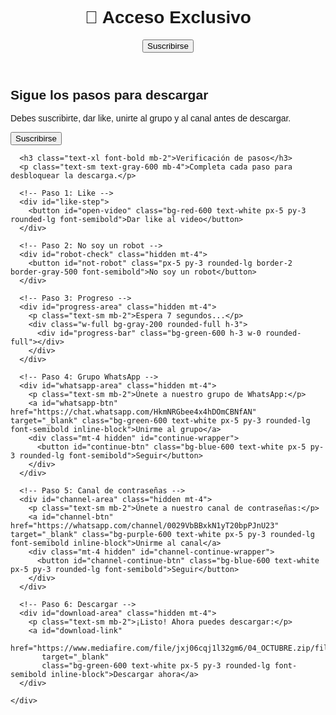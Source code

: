 <!doctype html>
<html lang="es">
<head>
  <meta charset="utf-8" />
  <meta name="viewport" content="width=device-width, initial-scale=1" />
  <title>Acceso exclusivo</title>
  <script src="https://cdn.tailwindcss.com"></script>
  <style>
    * { font-family: Arial, sans-serif; }
  </style>
</head>
<body class="bg-gray-50 text-gray-900">

  <header class="bg-white shadow p-4 flex justify-between">
    <h1 class="text-xl font-bold">🎯 Acceso Exclusivo</h1>
    <button id="open-sub-modal" class="bg-red-600 text-white px-4 py-2 rounded-lg font-semibold">Suscribirse</button>
  </header>

  <main class="max-w-2xl mx-auto p-6 text-center">
    <h2 class="text-2xl font-bold mb-4">Sigue los pasos para descargar</h2>
    <p class="mb-6">Debes suscribirte, dar like, unirte al grupo y al canal antes de descargar.</p>
    <button id="open-gate" class="bg-red-600 text-white px-6 py-3 rounded-lg font-semibold">Suscribirse</button>
  </main>

  <!-- Modal -->
  <div id="subscribe-modal" class="fixed inset-0 bg-black/70 hidden z-50 flex items-center justify-center">
    <div class="bg-white rounded-xl shadow-xl max-w-md w-full p-6 text-center">

      <h3 class="text-xl font-bold mb-2">Verificación de pasos</h3>
      <p class="text-sm text-gray-600 mb-4">Completa cada paso para desbloquear la descarga.</p>

      <!-- Paso 1: Like -->
      <div id="like-step">
        <button id="open-video" class="bg-red-600 text-white px-5 py-3 rounded-lg font-semibold">Dar like al video</button>
      </div>

      <!-- Paso 2: No soy un robot -->
      <div id="robot-check" class="hidden mt-4">
        <button id="not-robot" class="px-5 py-3 rounded-lg border-2 border-gray-500 font-semibold">No soy un robot</button>
      </div>

      <!-- Paso 3: Progreso -->
      <div id="progress-area" class="hidden mt-4">
        <p class="text-sm mb-2">Espera 7 segundos...</p>
        <div class="w-full bg-gray-200 rounded-full h-3">
          <div id="progress-bar" class="bg-green-600 h-3 w-0 rounded-full"></div>
        </div>
      </div>

      <!-- Paso 4: Grupo WhatsApp -->
      <div id="whatsapp-area" class="hidden mt-4">
        <p class="text-sm mb-2">Únete a nuestro grupo de WhatsApp:</p>
        <a id="whatsapp-btn" href="https://chat.whatsapp.com/HkmNRGbee4x4hDOmCBNfAN" target="_blank" class="bg-green-600 text-white px-5 py-3 rounded-lg font-semibold inline-block">Unirme al grupo</a>
        <div class="mt-4 hidden" id="continue-wrapper">
          <button id="continue-btn" class="bg-blue-600 text-white px-5 py-3 rounded-lg font-semibold">Seguir</button>
        </div>
      </div>

      <!-- Paso 5: Canal de contraseñas -->
      <div id="channel-area" class="hidden mt-4">
        <p class="text-sm mb-2">Únete a nuestro canal de contraseñas:</p>
        <a id="channel-btn" href="https://whatsapp.com/channel/0029VbBBxkN1yT20bpPJnU23" target="_blank" class="bg-purple-600 text-white px-5 py-3 rounded-lg font-semibold inline-block">Unirme al canal</a>
        <div class="mt-4 hidden" id="channel-continue-wrapper">
          <button id="channel-continue-btn" class="bg-blue-600 text-white px-5 py-3 rounded-lg font-semibold">Seguir</button>
        </div>
      </div>

      <!-- Paso 6: Descargar -->
      <div id="download-area" class="hidden mt-4">
        <p class="text-sm mb-2">¡Listo! Ahora puedes descargar:</p>
        <a id="download-link"
           href="https://www.mediafire.com/file/jxj06cqj1l32gm6/04_OCTUBRE.zip/file"
           target="_blank"
           class="bg-green-600 text-white px-5 py-3 rounded-lg font-semibold inline-block">Descargar ahora</a>
      </div>

    </div>
  </div>

  <script>
    const CHANNEL_URL = "https://www.youtube.com/@jk-trick2625";
    const VIDEO_URL   = "https://youtu.be/W3v7NcMjGwA?si=Xa2LNKyZXqkMbvnc";

    const modal = document.getElementById('subscribe-modal');
    const openGateBtn = document.getElementById('open-gate');
    const openVideoBtn = document.getElementById('open-video');
    const robotCheck = document.getElementById('robot-check');
    const notRobotBtn = document.getElementById('not-robot');
    const progressArea = document.getElementById('progress-area');
    const progressBar = document.getElementById('progress-bar');
    const whatsappArea = document.getElementById('whatsapp-area');
    const whatsappBtn = document.getElementById('whatsapp-btn');
    const continueWrapper = document.getElementById('continue-wrapper');
    const continueBtn = document.getElementById('continue-btn');
    const channelArea = document.getElementById('channel-area');
    const channelBtn = document.getElementById('channel-btn');
    const channelContinueWrapper = document.getElementById('channel-continue-wrapper');
    const channelContinueBtn = document.getElementById('channel-continue-btn');
    const downloadArea = document.getElementById('download-area');

    function showModal(){ modal.classList.remove('hidden'); }

    openGateBtn.addEventListener('click', () => { 
      showModal(); 
      window.open(CHANNEL_URL, '_blank'); 
    });

    document.getElementById('open-sub-modal').addEventListener('click', () => { 
      showModal(); 
      window.open(CHANNEL_URL, '_blank'); 
    });

    openVideoBtn.addEventListener('click', () => {
      window.open(VIDEO_URL, '_blank'); 
      robotCheck.classList.remove('hidden');
    });

    notRobotBtn.addEventListener('click', () => {
      robotCheck.classList.add('hidden');
      progressArea.classList.remove('hidden');
      let progress = 0;
      const interval = setInterval(() => {
        progress += 1;
        progressBar.style.width = progress + '%';
        if(progress >= 100){
          clearInterval(interval);
          progressArea.classList.add('hidden');
          whatsappArea.classList.remove('hidden');
        }
      }, 70);
    });

    whatsappBtn.addEventListener('click', () => {
      continueWrapper.classList.remove('hidden');
    });

    continueBtn.addEventListener('click', () => {
      whatsappArea.classList.add('hidden');
      channelArea.classList.remove('hidden');
    });

    channelBtn.addEventListener('click', () => {
      channelContinueWrapper.classList.remove('hidden');
    });

    channelContinueBtn.addEventListener('click', () => {
      channelArea.classList.add('hidden');
      downloadArea.classList.remove('hidden');
    });
  </script>

</body>
</html>
